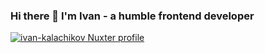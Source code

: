 ### Hi there 👋 I'm Ivan - a humble frontend developer

[![ivan-kalachikov Nuxter profile](https://nuxters.nuxt.com/card/ivan-kalachikov/og.png)](https://nuxters.nuxt.com/ivan-kalachikov)

<!--
**ivan-kalachikov/ivan-kalachikov** is a ✨ _special_ ✨ repository because its `README.md` (this file) appears on your GitHub profile.

Here are some ideas to get you started:

- 🔭 I’m currently working on ...
- 🌱 I’m currently learning ...
- 👯 I’m looking to collaborate on ...
- 🤔 I’m looking for help with ...
- 💬 Ask me about ...
- 📫 How to reach me: ...
- 😄 Pronouns: ...
- ⚡ Fun fact: ...
-->
